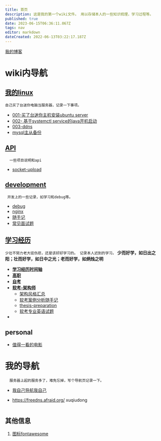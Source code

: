 ```yaml
---
title: 首页
description: 这是我的第一个wiki文件。 用以存储本人的一些知识梳理，学习过程等。
published: true
date: 2023-06-15T06:36:11.067Z
tags: nav
editor: markdown
dateCreated: 2022-06-13T03:22:17.187Z
---
```


[我的博客](https://xuqiudong.cn/)
# wiki内导航

## [我的linux](/mine-linux)
`自己买了台迷你电脑当服务器，记录一下事项。`

  - [001-买了台迷你主机安装ubuntu server](/mine-linux/001)
  - [002- 基于systemctl service的java开机启动](/mine-linux/002)
  - [003-ddns](/mine-linux/003-ddns)
  - [mysql主从备份](/mine-linux/mysql-master-slave)

  
##  [API](/mine-api)
`  一些项目说明和api`
  -  [socket-upload](/mine-api/socket-upload)

## [development](/development)
` 开发上的一些记录，如学习和debug等。`
- [debug](/development/debug)
- [nginx](/development/nginx)
- [随手记](/development/note/home)
- [常见面试题](/development/interview)



## [学习经历](/education)
`少壮不努力老大徒伤悲，还是该好好学习的。 记录本人迟到的学习。`
**少而好学，如日出之阳；壮而好学，如日中之光；老而好学，如炳烛之明**
- [**学习经历时间轴**](/education/timeline)
- [**高职**](/education/college)
- [**自考**](/education/self-taught)
- [**软考-架构师**](/education/software-exam)
  - [架构风格汇总](/education/software-exam/architecture-style-summary)
  - [软考案例分析随手记](/education/software-exam/case-analysis-notes)
  - [thesis-preparation](/education/software-exam/thesis-preparation)
  - [软考专业英语试题](/education/software-exam/eglish)
- 

## personal

- [值得一看的电影](/personal/movie)






  

# 我的导航
`  服务器上起的服务多了，难免忘掉，写个导航页记录一下。`

- [我自己导航我自己](https://nav.xuqiudong.cn:88)

- https://freedns.afraid.org/  xuqiudong


```
```


## 其他信息

1. [图标fontawesome](https://fontawesome.com/v4/icons/)

